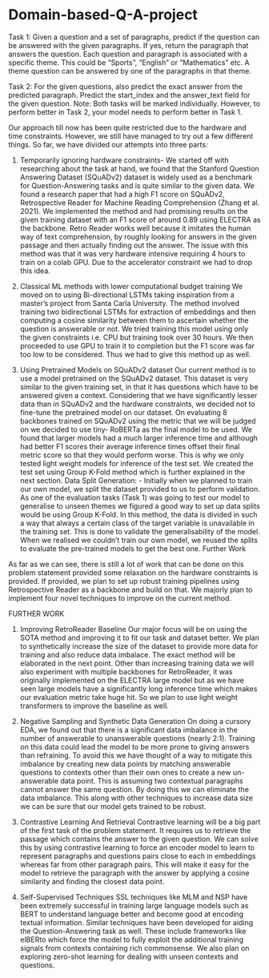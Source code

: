 # Domain-based-Q-A-project

Task 1: Given a question and a set of paragraphs, predict if the question can be answered with the given paragraphs. If yes, return the paragraph that answers the question. Each question and paragraph is associated with a specific theme. This could be “Sports”, “English” or “Mathematics” etc. A theme question can be answered by one of the paragraphs in that theme. 

Task 2: For the given questions, also predict the exact answer from the predicted paragraph. Predict the start_index and the answer_text field for the given question. Note: Both tasks will be marked individually. However, to perform better in Task 2, your model needs to perform better in Task 1.

Our approach till now has been quite restricted due to the hardware and time constraints. However, we still have managed to try out a few different things. So far, we have divided our attempts into three parts:
1.	Temporarily ignoring hardware constraints- 
We started off with researching about the task at hand, we found that the Stanford Question Answering Dataset (SQuADv2) dataset is widely used as a benchmark for Question-Answering tasks and is quite similar to the given data. We found a research paper that had a high F1 score on SQuADv2, Retrospective Reader for Machine Reading Comprehension (Zhang et al. 2021). We implemented the method and had promising results on the given training dataset with an F1 score of around 0.89 using ELECTRA as the backbone. Retro Reader works well because it imitates the human way of text comprehension, by roughly looking for answers in the given passage and then actually finding out the answer. 
The issue with this method was that it was very hardware intensive requiring 4 hours to train on a colab GPU. Due to the accelerator constraint we had to drop this idea.
2.	Classical ML methods with lower computational budget training
We moved on to using Bi-directional LSTMs taking inspiration from a master’s project from Santa Carla University. The method involved training two bidirectional LSTMs for extraction of embeddings and then computing a cosine similarity between them to ascertain whether the question is answerable or not. We tried training this model using only the given constraints i.e. CPU but training took over 30 hours. We then proceeded to use GPU to train it to completion but the F1 score was far too low to be considered. Thus we had to give this method up as well.

3.	Using Pretrained Models on SQuADv2 dataset
Our current method is to use a model pretrained on the SQuADv2 dataset. This dataset is very similar to the given training set, in that it has questions which have to be answered given a context. Considering that we have significantly lesser data than in SQuADv2 and the hardware constraints, we decided not to fine-tune the pretrained model on our dataset. On evaluating 8 backbones trained on SQuADv2 using the metric that we will be judged on we decided to use tiny- RoBERTa as the final model to be used. We found that larger models had a much larger inference time and although had better F1 scores their average inference times offset their final metric score so that they would perform worse. This is why we only tested light weight models for inference of the test set. We created the test set using Group K-Fold method which is further explained in the next section.
Data Split Generation: - 
Initially when we planned to train our own model, we split the dataset provided to us to perform validation. As one of the evaluation tasks (Task 1) was going to test our model to generalise to unseen themes we figured a good way to set up data splits would be using Group K-Fold. In this method, the data is divided in such a way that always a certain class of the target variable is unavailable in the training set. This is done to validate the generalisability of the model. When we realised we couldn’t train our own model, we reused the splits to evaluate the pre-trained models to get the best one. 
Further Work


As far as we can see, there is still a lot of work that can be done on this problem statement provided some relaxation on the hardware constraints is provided. If provided, we plan to set up robust training pipelines using Retrospective Reader as a backbone and build on that. We majorly plan to implement four novel techniques to improve on the current method.

FURTHER WORK

1.	Improving RetroReader Baseline
Our major focus will be on using the SOTA method and improving it to fit our task and dataset better. We plan to synthetically increase the size of the dataset to provide more data for training and also reduce data imbalace. The exact method will be elaborated in the next point. Other than increasing training data we will also experiment with multiple backbones for RetroReader, it was originally implemented on the ELECTRA large model but as we have seen large models have a significantly long inference time which makes our evaluation metric take huge hit. So we plan to use light weight transformers to improve the baseline as well.

2.	Negative Sampling and Synthetic Data Generation
On doing a cursory EDA, we found out that there is a significant data imbalance in the number of answerable to unanswerable questions (nearly 2:1). Training on this data could lead the model to be more prone to giving answers than refraining. To avoid this we have  thought of a way to mitigate this imbalance by creating new data points by matching answerable questions to contexts other than their own ones to create a new un-answerable data point. This is assuming two contextual paragraphs cannot answer the same question. By doing this we can eliminate the data imbalance. This along with other techniques to increase data size we can be sure that our model gets trained to be robust.

3.	Contrastive Learning And Retrieval
Contrastive learning will be a big part of the first task of the problem statement. It requires us to retrieve the passage which contains the answer to the given question. We can solve this by using contrastive learning to force an encoder model to learn to represent paragraphs and questions pairs close to each in embeddings whereas far from other paragraph pairs. This will make it easy for the model to retrieve the paragraph with the answer by applying a cosine similarity and finding the closest data point.

4.	Self-Supervised Techniques
SSL techniques like MLM and NSP have been extremely successful in training large language models such as BERT to understand language better and become good at encoding textual information. Similar techniques have been developed for aiding the Question-Answering task as well. These include frameworks like elBERto which force the model to fully exploit the additional training signals from contexts containing rich commonsense. We also plan on exploring zero-shot learning for dealing with unseen contexts and questions.
